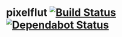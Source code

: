 # pixelflut [![Build Status](https://action-badges.now.sh/ffflorian/pixelflut)](https://github.com/ffflorian/pixelflut/actions/) [![Dependabot Status](https://api.dependabot.com/badges/status?host=github&repo=ffflorian/pixelflut)](https://dependabot.com)
